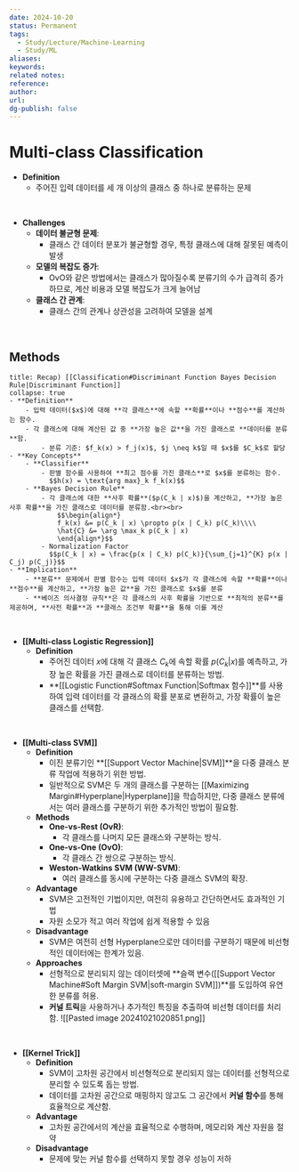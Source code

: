 ```yaml
---
date: 2024-10-20
status: Permanent
tags:
  - Study/Lecture/Machine-Learning
  - Study/ML
aliases: 
keywords: 
related notes: 
reference: 
author: 
url: 
dg-publish: false
---
```

# Multi-class Classification
- **Definition**
	- 주어진 입력 데이터를 세 개 이상의 클래스 중 하나로 분류하는 문제

<br>


- **Challenges**
	- **데이터 불균형 문제**: 
		- 클래스 간 데이터 분포가 불균형할 경우, 특정 클래스에 대해 잘못된 예측이 발생
	- **모델의 복잡도 증가**: 
		- OvO와 같은 방법에서는 클래스가 많아질수록 분류기의 수가 급격히 증가하므로, 계산 비용과 모델 복잡도가 크게 늘어남
	- **클래스 간 관계**: 
		- 클래스 간의 관계나 상관성을 고려하여 모델을 설계

<br>


## Methods
```ad-tip
title: Recap) [[Classification#Discriminant Function Bayes Decision Rule|Discriminant Function]]
collapse: true
- **Definition**
	- 입력 데이터($x$)에 대해 **각 클래스**에 속할 **확률**이나 **점수**를 계산하는 함수.
	- 각 클래스에 대해 계산된 값 중 **가장 높은 값**을 가진 클래스로 **데이터를 분류**함.
		- 분류 기준: $f_k(x) > f_j(x)$, $j \neq k$일 때 $x$를 $C_k$로 할당
- **Key Concepts**
	- **Classifier**
		- 판별 함수를 사용하여 **최고 점수를 가진 클래스**로 $x$를 분류하는 함수.
		  $$h(x) = \text{arg max}_k f_k(x)$$
	- **Bayes Decision Rule**
		- 각 클래스에 대한 **사후 확률**($p(C_k | x)$)을 계산하고, **가장 높은 사후 확률**을 가진 클래스로 데이터를 분류함.<br><br>
			$$\begin{align*}
			f_k(x) &= p(C_k | x) \propto p(x | C_k) p(C_k)\\\\
			\hat{C} &= \arg \max_k p(C_k | x)
			\end{align*}$$
		- Normalization Factor
		  $$p(C_k | x) = \frac{p(x | C_k) p(C_k)}{\sum_{j=1}^{K} p(x | C_j) p(C_j)}$$
- **Implication**
	- **분류** 문제에서 판별 함수는 입력 데이터 $x$가 각 클래스에 속할 **확률**이나 **점수**를 계산하고, **가장 높은 값**을 가진 클래스로 $x$를 분류
	- **베이즈 의사결정 규칙**은 각 클래스의 사후 확률을 기반으로 **최적의 분류**를 제공하며, **사전 확률**과 **클래스 조건부 확률**을 통해 이를 계산
```
<br>

- **[[Multi-class Logistic Regression]]**
	- **Definition**
		- 주어진 데이터 $x$에 대해 각 클래스 $C_k$에 속할 확률 $p(C_k | x)$를 예측하고, 가장 높은 확률을 가진 클래스로 데이터를 분류하는 방법.
		- **[[Logistic Function#Softmax Function|Softmax 함수]]**를 사용하여 입력 데이터를 각 클래스의 확률 분포로 변환하고, 가장 확률이 높은 클래스를 선택함.

<br>


- **[[Multi-class SVM]]**
	- **Definition**
		- 이진 분류기인 **[[Support Vector Machine|SVM]]**을 다중 클래스 분류 작업에 적용하기 위한 방법.
		- 일반적으로 SVM은 두 개의 클래스를 구분하는 [[Maximizing Margin#Hyperplane|Hyperplane]]을 학습하지만, 다중 클래스 분류에서는 여러 클래스를 구분하기 위한 추가적인 방법이 필요함.
	- **Methods**
		- **One-vs-Rest (OvR)**: 
			- 각 클래스를 나머지 모든 클래스와 구분하는 방식.
		- **One-vs-One (OvO)**: 
			- 각 클래스 간 쌍으로 구분하는 방식.
		- **Weston-Watkins SVM (WW-SVM)**: 
			- 여러 클래스를 동시에 구분하는 다중 클래스 SVM의 확장.
	- **Advantage**
		- SVM은 고전적인 기법이지만, 여전히 유용하고 간단하면서도 효과적인 기법
		- 자원 소모가 적고 여러 작업에 쉽게 적용할 수 있음
	- **Disadvantage**
		- SVM은 여전히 선형 Hyperplane으로만 데이터를 구분하기 때문에 비선형적인 데이터에는 한계가 있음.
	- **Approaches**
		- 선형적으로 분리되지 않는 데이터셋에 **슬랙 변수([[Support Vector Machine#Soft Margin SVM|soft-margin SVM]])**를 도입하여 유연한 분류를 허용.
		- **커널 트릭**을 사용하거나 추가적인 특징을 추출하여 비선형 데이터를 처리함.
		  ![[Pasted image 20241021020851.png]]

<br>


- **[[Kernel Trick]]**
	- **Definition**
		- SVM이 고차원 공간에서 비선형적으로 분리되지 않는 데이터를 선형적으로 분리할 수 있도록 돕는 방법.
		- 데이터를 고차원 공간으로 매핑하지 않고도 그 공간에서 **커널 함수**를 통해 효율적으로 계산함.
	- **Advantage**
		- 고차원 공간에서의 계산을 효율적으로 수행하며, 메모리와 계산 자원을 절약
	- **Disadvantage**
		- 문제에 맞는 커널 함수를 선택하지 못할 경우 성능이 저하